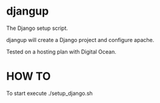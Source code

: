djangup
=======

The Django setup script.

djangup will create a Django project and configure apache.

Tested on a hosting plan with Digital Ocean.


HOW TO
======

To start execute
./setup_django.sh

